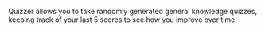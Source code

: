Quizzer allows you to take randomly generated general knowledge quizzes, keeping track of your last 5 scores to see how you improve over time.